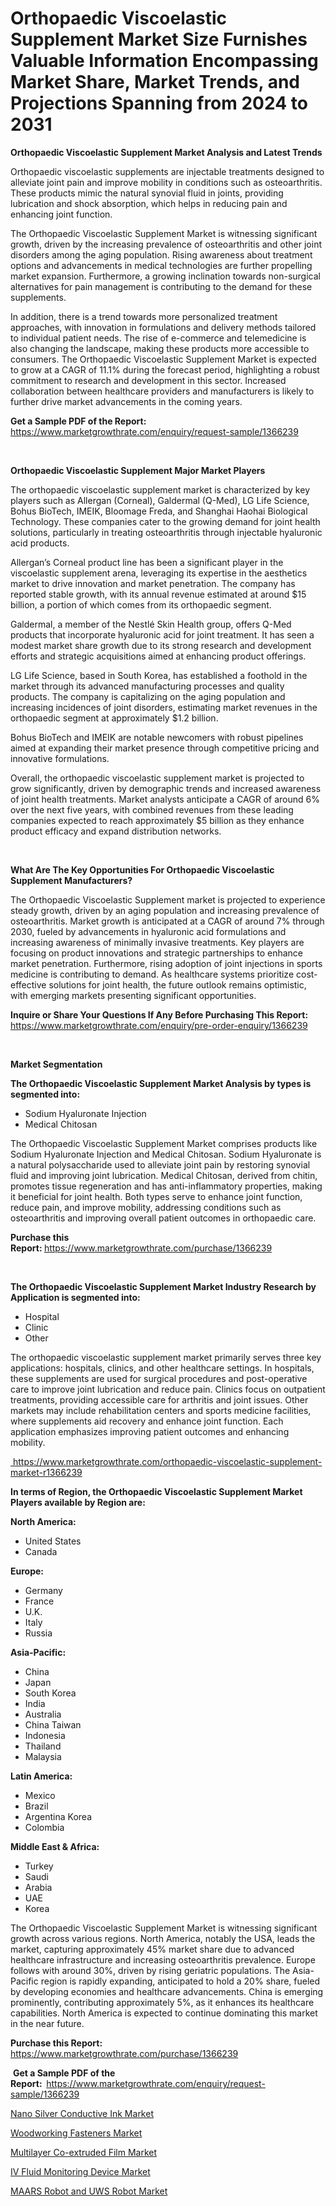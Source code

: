 <p><h1>Orthopaedic Viscoelastic Supplement Market Size Furnishes Valuable Information Encompassing Market Share, Market Trends, and Projections Spanning from 2024 to 2031</h1></p><p><strong>Orthopaedic Viscoelastic Supplement Market Analysis and Latest Trends</strong></p>
<p><p>Orthopaedic viscoelastic supplements are injectable treatments designed to alleviate joint pain and improve mobility in conditions such as osteoarthritis. These products mimic the natural synovial fluid in joints, providing lubrication and shock absorption, which helps in reducing pain and enhancing joint function.</p><p>The Orthopaedic Viscoelastic Supplement Market is witnessing significant growth, driven by the increasing prevalence of osteoarthritis and other joint disorders among the aging population. Rising awareness about treatment options and advancements in medical technologies are further propelling market expansion. Furthermore, a growing inclination towards non-surgical alternatives for pain management is contributing to the demand for these supplements.</p><p>In addition, there is a trend towards more personalized treatment approaches, with innovation in formulations and delivery methods tailored to individual patient needs. The rise of e-commerce and telemedicine is also changing the landscape, making these products more accessible to consumers. The Orthopaedic Viscoelastic Supplement Market is expected to grow at a CAGR of 11.1% during the forecast period, highlighting a robust commitment to research and development in this sector. Increased collaboration between healthcare providers and manufacturers is likely to further drive market advancements in the coming years.</p></p>
<p><strong>Get a Sample PDF of the Report:&nbsp;</strong> <a href="https://www.marketgrowthrate.com/enquiry/request-sample/1366239">https://www.marketgrowthrate.com/enquiry/request-sample/1366239</a></p>
<p>&nbsp;</p>
<p><strong>Orthopaedic Viscoelastic Supplement Major Market Players</strong></p>
<p><p>The orthopaedic viscoelastic supplement market is characterized by key players such as Allergan (Corneal), Galdermal (Q-Med), LG Life Science, Bohus BioTech, IMEIK, Bloomage Freda, and Shanghai Haohai Biological Technology. These companies cater to the growing demand for joint health solutions, particularly in treating osteoarthritis through injectable hyaluronic acid products.</p><p>Allergan’s Corneal product line has been a significant player in the viscoelastic supplement arena, leveraging its expertise in the aesthetics market to drive innovation and market penetration. The company has reported stable growth, with its annual revenue estimated at around $15 billion, a portion of which comes from its orthopaedic segment.</p><p>Galdermal, a member of the Nestlé Skin Health group, offers Q-Med products that incorporate hyaluronic acid for joint treatment. It has seen a modest market share growth due to its strong research and development efforts and strategic acquisitions aimed at enhancing product offerings.</p><p>LG Life Science, based in South Korea, has established a foothold in the market through its advanced manufacturing processes and quality products. The company is capitalizing on the aging population and increasing incidences of joint disorders, estimating market revenues in the orthopaedic segment at approximately $1.2 billion.</p><p>Bohus BioTech and IMEIK are notable newcomers with robust pipelines aimed at expanding their market presence through competitive pricing and innovative formulations.</p><p>Overall, the orthopaedic viscoelastic supplement market is projected to grow significantly, driven by demographic trends and increased awareness of joint health treatments. Market analysts anticipate a CAGR of around 6% over the next five years, with combined revenues from these leading companies expected to reach approximately $5 billion as they enhance product efficacy and expand distribution networks.</p></p>
<p>&nbsp;</p>
<p><strong>What Are The Key Opportunities For Orthopaedic Viscoelastic Supplement Manufacturers?</strong></p>
<p><p>The Orthopaedic Viscoelastic Supplement market is projected to experience steady growth, driven by an aging population and increasing prevalence of osteoarthritis. Market growth is anticipated at a CAGR of around 7% through 2030, fueled by advancements in hyaluronic acid formulations and increasing awareness of minimally invasive treatments. Key players are focusing on product innovations and strategic partnerships to enhance market penetration. Furthermore, rising adoption of joint injections in sports medicine is contributing to demand. As healthcare systems prioritize cost-effective solutions for joint health, the future outlook remains optimistic, with emerging markets presenting significant opportunities.</p></p>
<p><strong>Inquire or Share Your Questions If Any Before Purchasing This Report:</strong> <a href="https://www.marketgrowthrate.com/enquiry/pre-order-enquiry/1366239">https://www.marketgrowthrate.com/enquiry/pre-order-enquiry/1366239</a></p>
<p>&nbsp;</p>
<p><strong>Market Segmentation</strong></p>
<p><strong>The Orthopaedic Viscoelastic Supplement Market Analysis by types is segmented into:</strong></p>
<p><ul><li>Sodium Hyaluronate Injection</li><li>Medical Chitosan</li></ul></p>
<p><p>The Orthopaedic Viscoelastic Supplement Market comprises products like Sodium Hyaluronate Injection and Medical Chitosan. Sodium Hyaluronate is a natural polysaccharide used to alleviate joint pain by restoring synovial fluid and improving joint lubrication. Medical Chitosan, derived from chitin, promotes tissue regeneration and has anti-inflammatory properties, making it beneficial for joint health. Both types serve to enhance joint function, reduce pain, and improve mobility, addressing conditions such as osteoarthritis and improving overall patient outcomes in orthopaedic care.</p></p>
<p><strong>Purchase this Report:&nbsp;</strong><a href="https://www.marketgrowthrate.com/purchase/1366239">https://www.marketgrowthrate.com/purchase/1366239</a></p>
<p>&nbsp;</p>
<p><strong>The Orthopaedic Viscoelastic Supplement Market Industry Research by Application is segmented into:</strong></p>
<p><ul><li>Hospital</li><li>Clinic</li><li>Other</li></ul></p>
<p><p>The orthopaedic viscoelastic supplement market primarily serves three key applications: hospitals, clinics, and other healthcare settings. In hospitals, these supplements are used for surgical procedures and post-operative care to improve joint lubrication and reduce pain. Clinics focus on outpatient treatments, providing accessible care for arthritis and joint issues. Other markets may include rehabilitation centers and sports medicine facilities, where supplements aid recovery and enhance joint function. Each application emphasizes improving patient outcomes and enhancing mobility.</p></p>
<p><a href="https://www.marketgrowthrate.com/orthopaedic-viscoelastic-supplement-market-r1366239">&nbsp;https://www.marketgrowthrate.com/orthopaedic-viscoelastic-supplement-market-r1366239</a></p>
<p><strong>In terms of Region, the Orthopaedic Viscoelastic Supplement Market Players available by Region are:</strong></p>
<p>
    <p> <strong> North America: </strong>
        <ul>
            <li>United States</li>
            <li>Canada</li>
        </ul>
        </p> 
    <p> <strong> Europe: </strong>
        <ul>
            <li>Germany</li>
            <li>France</li>
            <li>U.K.</li>
            <li>Italy</li>
            <li>Russia</li>
        </ul>
        </p> 
    <p> <strong> Asia-Pacific: </strong>
        <ul>
            <li>China</li>
            <li>Japan</li>
            <li>South Korea</li>
            <li>India</li>
            <li>Australia</li>
            <li>China Taiwan</li>
            <li>Indonesia</li>
            <li>Thailand</li>
            <li>Malaysia</li>
        </ul>
        </p> 
    <p> <strong> Latin America: </strong>
        <ul>
            <li>Mexico</li>
            <li>Brazil</li>
            <li>Argentina Korea</li>
            <li>Colombia</li>
        </ul>
        </p> 
    <p> <strong> Middle East & Africa: </strong>
        <ul>
            <li>Turkey</li>
            <li>Saudi</li>
            <li>Arabia</li>
            <li>UAE</li>
            <li>Korea</li>
        </ul>
    </p>
    </p>
<p><p>The Orthopaedic Viscoelastic Supplement Market is witnessing significant growth across various regions. North America, notably the USA, leads the market, capturing approximately 45% market share due to advanced healthcare infrastructure and increasing osteoarthritis prevalence. Europe follows with around 30%, driven by rising geriatric populations. The Asia-Pacific region is rapidly expanding, anticipated to hold a 20% share, fueled by developing economies and healthcare advancements. China is emerging prominently, contributing approximately 5%, as it enhances its healthcare capabilities. North America is expected to continue dominating this market in the near future.</p></p>
<p><strong>Purchase this Report: </strong><a href="https://www.marketgrowthrate.com/purchase/1366239">https://www.marketgrowthrate.com/purchase/1366239</a></p>
<p>&nbsp;<strong>Get a Sample PDF of the Report:&nbsp;&nbsp;</strong><a href="https://www.marketgrowthrate.com/enquiry/request-sample/1366239">https://www.marketgrowthrate.com/enquiry/request-sample/1366239</a></p>
<p><strong></strong></p>
<p><p><a href="https://medium.com/@karlbucktrridge6874/global-nano-silver-conductive-ink-market-by-product-type-by-application-by-region-and-companies-f854f957eef8">Nano Silver Conductive Ink Market</a></p><p><a href="https://www.linkedin.com/pulse/woodworking-fasteners-market-size-growth-trends-industry-analysis-y7lgf">Woodworking Fasteners Market</a></p><p><a href="https://issuu.com/reportprime-2/docs/multilayer-co-extruded-film-market-_02808a86cfb44c">Multilayer Co-extruded Film Market</a></p><p><a href="https://github.com/JamesCox407/Market-Research-Report-List-1/blob/main/iv-fluid-monitoring-device-market.md">IV Fluid Monitoring Device Market</a></p><p><a href="https://github.com/arionmp/Market-Research-Report-List-5/blob/main/maars-robot-and-uws-robot-market.md">MAARS Robot and UWS Robot Market</a></p></p>